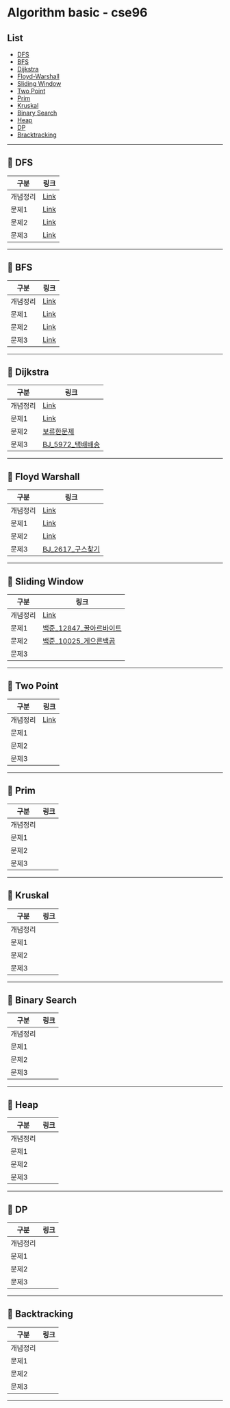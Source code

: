 # Algorithm basic - cse96

## List

- [DFS](#pushpin-dfs)
- [BFS](#pushpin-bfs)
- [Dijkstra](#pushpin-dijkstra)
- [Floyd-Warshall](#pushpin-floyd-warshall)
- [Sliding Window](#pushpin-sliding-window)
- [Two Point](#pushpin-tow-point)
- [Prim](#pushpin-prim)
- [Kruskal](#pushpin-kruskal)
- [Binary Search](#pushpin-binary-search)
- [Heap](#pushpin-heap)
- [DP](#pushpin-dp)
- [Bracktracking](#pushpin-backtracking)

---

## :pushpin: DFS

| 구분     | 링크 |
| -------- | ---- |
| 개념정리 | [Link](DFS/DFS정리.md) |
| 문제1    | [Link](DFS/BJ_16173_jump_small.java) |
| 문제2    | [Link](DFS/BJ_2606_바이러스.java)     |
| 문제3    | [Link](DFS/BJ_1012_유기농배추.java)     |

---

## :pushpin: BFS

| 구분     | 링크 |
| -------- | ---- |
| 개념정리 | [Link](BFS/BFS정리.md) |
| 문제1    | [Link](BFS/BJ_1697_숨바꼭질.java) |
| 문제2    | [Link](BFS/BJ_2206_벽부수고이동하기.java)    |
| 문제3    | [Link](BFS/BJ_2178_Maze.java)    |

---

## :pushpin: Dijkstra

| 구분     | 링크 |
| -------- | ---- |
| 개념정리 |  [Link](Dijkstra/Dijkstra정리.md)    |
| 문제1    |  [Link](Dijkstra/BJ_1504_특정한최단경로.java)    |
| 문제2    |  [보류한문제](Dijkstra/BJ_9370_미확인도착지.java)    |
| 문제3    |  [BJ_5972_택배배송](Dijkstra/BJ_5972_택배배송.java)    |

---

## :pushpin: Floyd Warshall

| 구분     | 링크 |
| -------- | ---- |
| 개념정리 | [Link](Floyd_Warshall/Floyd_Warshall정리.md)     |
| 문제1    | [Link](Floyd_Warshall/BJ_11404_플로이드.java)     |
| 문제2    | [Link](Floyd_Warshall/BJ_2458_키순서.java)     |
| 문제3    | [BJ_2617_구스찾기](Floyd_Warshall/BJ_2617_구슬찾기.java)     |

---

## :pushpin: Sliding Window

| 구분     | 링크 |
| -------- | ---- |
| 개념정리 | [Link](https://cse96.github.io/algorithm-SlidingWindow/)     |
| 문제1    | [백준_12847_꿀아르바이트](SlidingWindow/BJ_12847_꿀알바.java)     |
| 문제2    | [백준_10025_게으른백곰](SlidingWindow/BJ_10025_게으른백곰.java)     |
| 문제3    |      |

---

## :pushpin: Two Point

| 구분     | 링크 |
| -------- | ---- |
| 개념정리 | [Link](https://cse96.github.io/algorithm-TowPointer/)     |
| 문제1    |      |
| 문제2    |      |
| 문제3    |      |

---

## :pushpin: Prim

| 구분     | 링크 |
| -------- | ---- |
| 개념정리 |      |
| 문제1    |      |
| 문제2    |      |
| 문제3    |      |

---

## :pushpin: Kruskal

| 구분     | 링크 |
| -------- | ---- |
| 개념정리 |      |
| 문제1    |      |
| 문제2    |      |
| 문제3    |      |

---

## :pushpin: Binary Search

| 구분     | 링크 |
| -------- | ---- |
| 개념정리 |      |
| 문제1    |      |
| 문제2    |      |
| 문제3    |      |

---

## :pushpin: Heap

| 구분     | 링크 |
| -------- | ---- |
| 개념정리 |      |
| 문제1    |      |
| 문제2    |      |
| 문제3    |      |

---

## :pushpin: DP

| 구분     | 링크 |
| -------- | ---- |
| 개념정리 |      |
| 문제1    |      |
| 문제2    |      |
| 문제3    |      |

---

## :pushpin: Backtracking

| 구분     | 링크 |
| -------- | ---- |
| 개념정리 |      |
| 문제1    |      |
| 문제2    |      |
| 문제3    |      |

---
